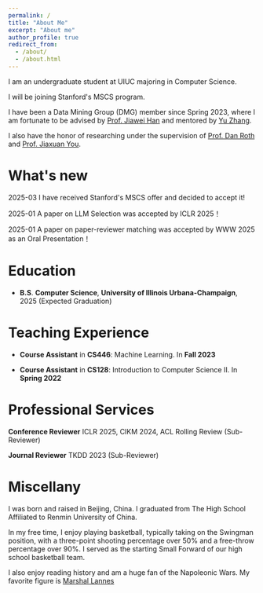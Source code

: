 ```yaml
---
permalink: /
title: "About Me"
excerpt: "About me"
author_profile: true
redirect_from: 
  - /about/
  - /about.html
---
```


I am an undergraduate student at UIUC majoring in Computer Science.

I will be joining Stanford's MSCS program.

I have been a Data Mining Group (DMG) member since Spring 2023, where I am fortunate to be advised by [Prof. Jiawei Han](http://hanj.cs.illinois.edu/) and mentored by [Yu Zhang](https://yuzhimanhua.github.io/). 

I also have the honor of researching under the supervision of [Prof. Dan Roth](https://www.seas.upenn.edu/~danroth/) and [Prof. Jiaxuan You](https://cs.stanford.edu/people/jiaxuan/). 

What's new
======
2025-03 I have received Stanford's MSCS offer and decided to accept it!

2025-01 A paper on LLM Selection was accepted by ICLR 2025！ 

2025-01 A paper on paper-reviewer matching was accepted by WWW 2025 as an Oral Presentation！

Education
======
* **B.S**. **Computer Science**,
  **University of Illinois Urbana-Champaign**, 2025 (Expected Graduation)

Teaching Experience
======

* **Course Assistant** in **CS446**: Machine Learning. In **Fall 2023**

* **Course Assistant** in **CS128**: Introduction to Computer Science II. In **Spring 2022**

Professional Services 
======
**Conference Reviewer**
ICLR 2025, CIKM 2024, ACL Rolling Review (Sub-Reviewer)

**Journal Reviewer**
TKDD 2023 (Sub-Reviewer)

Miscellany
======
I was born and raised in Beijing, China. I graduated from The High School Affiliated to Renmin University of China.

In my free time, I enjoy playing basketball, typically taking on the Swingman position, with a three-point shooting percentage over 50% and a free-throw percentage over 90%.
I served as the starting Small Forward of our high school basketball team. 

I also enjoy reading history and am a huge fan of the Napoleonic Wars. My favorite figure is [Marshal Lannes](https://en.wikipedia.org/wiki/Jean_Lannes)




